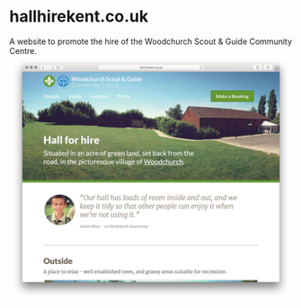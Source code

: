 # hallhirekent.co.uk
A website to promote the hire of the Woodchurch Scout &amp; Guide Community Centre.
![Screenshot](/assets/img/screenshot.jpg?raw=true)
